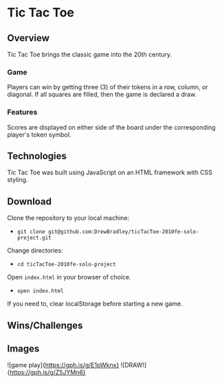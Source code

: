 # Tic Tac Toe
## Overview
Tic Tac Toe brings the classic game into the 20th century. 

### Game
Players can win by getting three (3) of their tokens in a row, column, or diagonal. If all squares are filled, then the game is declared a draw.
### Features
Scores are displayed on either side of the board under the corresponding player's token symbol.

## Technologies
Tic Tac Toe was built using JavaScript on an HTML framework with CSS styling.

## Download
Clone the repository to your local machine:
 - ```git clone git@github.com:DrewBradley/ticTacToe-2010fe-solo-project.git```

Change directories:
 - ```cd ticTacToe-2010fe-solo-project```

Open ```index.html``` in your browser of choice. 
 - ```open index.html```

If you need to, clear localStorage before starting a new game.

## Wins/Challenges

## Images
![game play]{https://gph.is/g/E1pWknx}
![DRAW!]{https://gph.is/g/Z5JYMn6}
